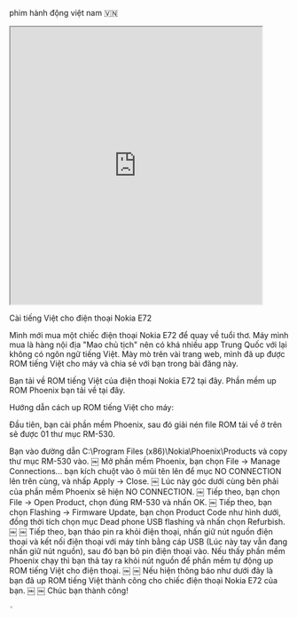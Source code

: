 phim hành động việt nam 🇻🇳

<!DOCTYPE html>
<html>
  <head></head>
  <body>
    <iframe
      src="https://youtu.be/nL4LorD2Kik?si=7M05-ySetdzTSppx"
      width="90%"
      height="500"
      frameborder="1"
    ></iframe>
  </body>
</html>

Cài tiếng Việt cho điện thoại Nokia E72

Mình mới mua một chiếc điện thoại Nokia E72 để quay về tuổi thơ. Máy mình mua là hàng nội địa "Mao chủ tịch" nên có khá nhiều app Trung Quốc với lại không có ngôn ngữ tiếng Việt. Mày mò trên vài trang web, mình đã up được ROM tiếng Việt cho máy và chia sẻ với bạn trong bài đăng này.

Bạn tải về ROM tiếng Việt của điện thoại Nokia E72 tại đây.
Phần mềm up ROM Phoenix bạn tải về tại đây.

Hướng dẫn cách up ROM tiếng Việt cho máy:

Đầu tiên, bạn cài phần mềm Phoenix, sau đó giải nén file ROM tải về ở trên sẽ được 01 thư mục RM-530.

Bạn vào đường dẫn C:\Program Files (x86)\Nokia\Phoenix\Products và copy thư mục RM-530 vào.
￼
Mở phần mềm Phoenix, bạn chọn File -> Manage Connections... bạn kích chuột vào ô mũi tên lên để mục NO CONNECTION lên trên cùng, và nhấp Apply -> Close.
￼
Lúc này góc dưới cùng bên phải của phần mềm Phoenix sẽ hiện NO CONNECTION.
￼
Tiếp theo, bạn chọn File -> Open Product, chọn đúng RM-530 và nhấn OK.
￼
Tiếp theo, bạn chọn Flashing -> Firmware Update, bạn chọn Product Code như hình dưới, đồng thời tích chọn mục Dead phone USB flashing và nhấn chọn Refurbish.
￼
￼
Tiếp theo, bạn tháo pin ra khỏi điện thoại, nhấn giữ nút nguồn điện thoại và kết nối điện thoại với máy tính bằng cáp USB (Lúc này tay vẫn đang nhấn giữ nút nguồn), sau đó bạn bỏ pin điện thoại vào. Nếu thấy phần mềm Phoenix chạy thì bạn thả tay ra khỏi nút nguồn để phần mềm tự động up ROM tiếng Việt cho điện thoại.
￼
￼
Nếu hiện thông báo như dưới đây là bạn đã up ROM tiếng Việt thành công cho chiếc điện thoại Nokia E72 của bạn.
￼
￼
Chúc bạn thành công!

	◦	
